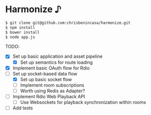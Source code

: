 Harmonize &#9834;
===

```bash
$ git clone git@github.com:chrisbenincasa/harmonize.git
$ npm install
$ bower install
$ node app.js
```

TODO:
- [x] Set up basic application and asset pipeline
  - [x] Set up semantics for route loading
- [x] Implement basic OAuth flow for Rdio
- [ ] Set up socket-based data flow
  - [x] Set up basic socket flow
  - [ ] Implement room subscriptions
  - [ ] Worth using Redis as Adapter?
- [ ] Implement Rdio Web Playback API
  - [ ] Use Websockets for playback synchronization within rooms
- [ ] Add tests 
